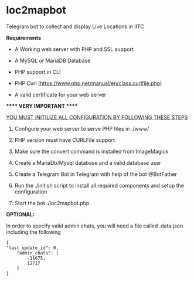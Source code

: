 # loc2mapbot
Telegram bot to collect and display Live Locations in IITC

__Requirements__
* A Working web server with PHP and SSL support

* A MySQL or MariaDB Database

* PHP support in CLI

* PHP Curl (https://www.php.net/manual/en/class.curlfile.php)

* A valid certificate for your web server


__**** VERY IMPORTANT ****__

<u>YOU MUST INITILIZE ALL CONFIGURATION BY FOLLOWING THESE STEPS</u>

1. Configure your web server to serve PHP files in ./www/

2. PHP version must have CURLFile support

3. Make sure the convert command is installed from ImageMagick

4. Create a MariaDb/Mysql database and a valid database user

5. Create a Telegram Bot in Telegram with help of the bot @BotFather

6. Run the ./init.sh script to install all required components and setup the configuration

7. Start the bot ./loc2mapbot.php

__OPTIONAL:__

In order to specify valid admin chats, you will need a file called .data.json including the following

    {
	"last_update_id": 0,
        "admin_chats": [
            -11675,
            12717
        ]
    }

